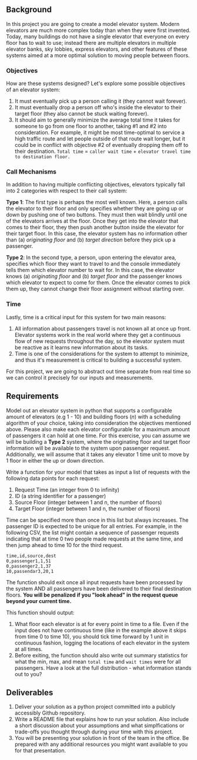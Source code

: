 ## Background
In this project you are going to create a model elevator system.  Modern elevators are much more complex today than when they were first invented. Today, many buildings do not have a single elevator that everyone on every floor has to wait to use; instead there are multiple elevators in multiple elevator banks, sky lobbies, express elevators, and other features of these systems aimed at a more optimal solution to moving people between floors.

### Objectives
How are these systems designed?  Let's explore some possible objectives of an elevator system:
1. It must eventually pick up a person calling it (they cannot wait forever).
2. It must eventually drop a person off who's inside the elevator to their target floor (they also cannot be stuck waiting forever).
3. It should aim to generally minimize the average total time it takes for someone to go from one floor to another, taking #1 and #2 into consideration. For example, it might be most time-optimal to service a high traffic route and let people outside of that route wait longer, but it could be in conflict with objective #2 of eventually dropping them off to their destination.  `Total time` = `caller wait time` + `elevator travel time to destination floor.`

### Call Mechanisms
In addition to having multiple conflicting objectives, elevators typically fall into 2 categories with respect to their call system:

**Type 1**: The first type is perhaps the most well known. Here, a person calls the elevator to their floor and only specifies whether they are going up or down by pushing one of two buttons.  They must then wait blindly until one of the elevators arrives at the floor.  Once they get into the elevator that comes to their floor, they then push another button inside the elevator for their target floor.  In this case, the elevator system has no information other than (a) *originating floor* and (b) *target direction* before they pick up a passenger.

**Type 2**: In the second type, a person, upon entering the elevator area, specifies which floor they want to travel to and the console immediately tells them which elevator number to wait for.  In this case, the elevator knows (a) *originating floor* and (b) *target floor* and the passenger knows which elevator to expect to come for them. Once the elevator comes to pick them up, they cannot change their floor assignment without starting over.

### Time
Lastly, time is a critical input for this system for two main reasons:
1. All information about passengers travel is not known all at once up front.  Elevator systems work in the real world where they get a continuous flow of new requests throughout the day, so the elevator system must be reactive as it learns new information about its tasks.
2. Time is one of the considerations for the system to attempt to minimize, and thus it's measurement is critical to building a successful system.

For this project, we are going to abstract out time separate from real time so we can control it precisely for our inputs and measurements.


## Requirements

Model out an elevator system in python that supports a configurable amount of elevators (e.g 1 - 10) and building floors (_n_) with a scheduling algorithm of your choice, taking into consideration the objectives mentioned above.  Please also make each elevator configurable for a maximum amount of passengers it can hold at one time. For this exercise, you can assume we will be building a **Type 2** system, where the originating floor and target floor information will be available to the system upon passenger request. Additionally, we will assume that it takes any elevator 1 time unit to move by 1 floor in either the up or down direction.

Write a function for your model that takes as input a list of requests with the following data points for each request:
1. Request Time (an integer from 0 to infinity)
2. ID (a string identifier for a passenger)
3. Source Floor (integer between 1 and n, the number of floors)
4. Target Floor (integer between 1 and n, the number of floors)

Time can be specified more than once in this list but always increases. The passenger ID is expected to be unique for all entries.  For example, in the following CSV, the list might contain a sequence of passenger requests indicating that at time 0 two people made requests at the same time, and then jump ahead to time 10 for the third request.
```csv
time,id,source,dest
0,passenger1,1,51
0,passenger2,1,37
10,passendar3,20,1
```

The function should exit once all input requests have been processed by the system AND all passengers have been delivered to their final destination floors.  **You will be penalized if you "look ahead" in the request queue beyond your current time.**


This function should output:
1. What floor each elevator is at for every point in time to a file.  Even if the input does not have continuous time (like in the example above it skips from time 0 to time 10), you should tick time forward by 1 unit in continuous fashion, logging the locations of each elevator in the system at all times.
2. Before exiting, the function should also write out summary statistics for what the min, max, and mean `total time` and `wait times` were for all passengers.  Have a look at the full distribution - what information stands out to you?


## Deliverables
1. Deliver your solution as a python project committed into a publicly accessibly Github repository.
2. Write a README file that explains how to run your solution.  Also include a short discussion about your assumptions and what simplfications or trade-offs you thought through during your time with this project.
3. You will be presenting your solution in front of the team in the office.  Be prepared with any additional resources you might want available to you for that presentation.

